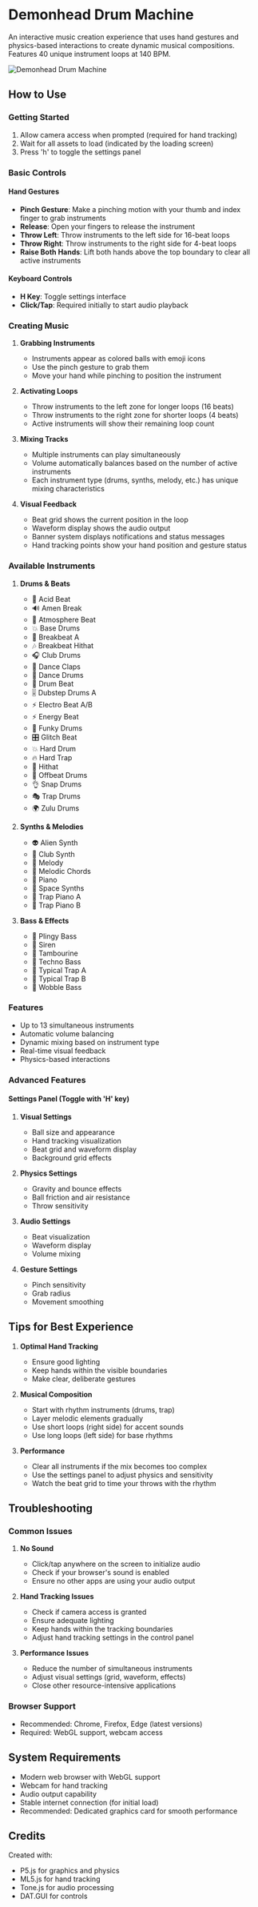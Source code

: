 # Demonhead Drum Machine

An interactive music creation experience that uses hand gestures and physics-based interactions to create dynamic musical compositions. Features 40 unique instrument loops at 140 BPM.

![Demonhead Drum Machine](assets/demon0.png)

## How to Use

### Getting Started

1. Allow camera access when prompted (required for hand tracking)
2. Wait for all assets to load (indicated by the loading screen)
3. Press 'h' to toggle the settings panel

### Basic Controls

#### Hand Gestures

- **Pinch Gesture**: Make a pinching motion with your thumb and index finger to grab instruments
- **Release**: Open your fingers to release the instrument
- **Throw Left**: Throw instruments to the left side for 16-beat loops
- **Throw Right**: Throw instruments to the right side for 4-beat loops
- **Raise Both Hands**: Lift both hands above the top boundary to clear all active instruments

#### Keyboard Controls

- **H Key**: Toggle settings interface
- **Click/Tap**: Required initially to start audio playback

### Creating Music

1. **Grabbing Instruments**

   - Instruments appear as colored balls with emoji icons
   - Use the pinch gesture to grab them
   - Move your hand while pinching to position the instrument

2. **Activating Loops**

   - Throw instruments to the left zone for longer loops (16 beats)
   - Throw instruments to the right zone for shorter loops (4 beats)
   - Active instruments will show their remaining loop count

3. **Mixing Tracks**

   - Multiple instruments can play simultaneously
   - Volume automatically balances based on the number of active instruments
   - Each instrument type (drums, synths, melody, etc.) has unique mixing characteristics

4. **Visual Feedback**
   - Beat grid shows the current position in the loop
   - Waveform display shows the audio output
   - Banner system displays notifications and status messages
   - Hand tracking points show your hand position and gesture status

### Available Instruments

1. **Drums & Beats**

   - 🥁 Acid Beat
   - 🔊 Amen Break
   - 🌌 Atmosphere Beat
   - 💥 Base Drums
   - 🎵 Breakbeat A
   - 🎶 Breakbeat Hithat
   - 🎧 Club Drums
   - 👏 Dance Claps
   - 💃 Dance Drums
   - 🥁 Drum Beat
   - 🎚 Dubstep Drums A
   - ⚡ Electro Beat A/B
   - ⚡ Energy Beat
   - 🕺 Funky Drums
   - 🎛 Glitch Beat
   - 💥 Hard Drum
   - 🔥 Hard Trap
   - 🎪 Hithat
   - 🥁 Offbeat Drums
   - 👌 Snap Drums
   - 🎭 Trap Drums
   - 🌍 Zulu Drums

2. **Synths & Melodies**

   - 👽 Alien Synth
   - 🎹 Club Synth
   - 🎵 Melody
   - 🎼 Melodic Chords
   - 🎹 Piano
   - 🚀 Space Synths
   - 🎹 Trap Piano A
   - 🎼 Trap Piano B

3. **Bass & Effects**
   - 🎸 Plingy Bass
   - 🚨 Siren
   - 🔔 Tambourine
   - 💫 Techno Bass
   - 🎪 Typical Trap A
   - 🌟 Typical Trap B
   - 🌊 Wobble Bass

### Features

- Up to 13 simultaneous instruments
- Automatic volume balancing
- Dynamic mixing based on instrument type
- Real-time visual feedback
- Physics-based interactions

### Advanced Features

#### Settings Panel (Toggle with 'H' key)

1. **Visual Settings**

   - Ball size and appearance
   - Hand tracking visualization
   - Beat grid and waveform display
   - Background grid effects

2. **Physics Settings**

   - Gravity and bounce effects
   - Ball friction and air resistance
   - Throw sensitivity

3. **Audio Settings**

   - Beat visualization
   - Waveform display
   - Volume mixing

4. **Gesture Settings**
   - Pinch sensitivity
   - Grab radius
   - Movement smoothing

## Tips for Best Experience

1. **Optimal Hand Tracking**

   - Ensure good lighting
   - Keep hands within the visible boundaries
   - Make clear, deliberate gestures

2. **Musical Composition**

   - Start with rhythm instruments (drums, trap)
   - Layer melodic elements gradually
   - Use short loops (right side) for accent sounds
   - Use long loops (left side) for base rhythms

3. **Performance**
   - Clear all instruments if the mix becomes too complex
   - Use the settings panel to adjust physics and sensitivity
   - Watch the beat grid to time your throws with the rhythm

## Troubleshooting

### Common Issues

1. **No Sound**

   - Click/tap anywhere on the screen to initialize audio
   - Check if your browser's sound is enabled
   - Ensure no other apps are using your audio output

2. **Hand Tracking Issues**

   - Check if camera access is granted
   - Ensure adequate lighting
   - Keep hands within the tracking boundaries
   - Adjust hand tracking settings in the control panel

3. **Performance Issues**
   - Reduce the number of simultaneous instruments
   - Adjust visual settings (grid, waveform, effects)
   - Close other resource-intensive applications

### Browser Support

- Recommended: Chrome, Firefox, Edge (latest versions)
- Required: WebGL support, webcam access

## System Requirements

- Modern web browser with WebGL support
- Webcam for hand tracking
- Audio output capability
- Stable internet connection (for initial load)
- Recommended: Dedicated graphics card for smooth performance

## Credits

Created with:

- P5.js for graphics and physics
- ML5.js for hand tracking
- Tone.js for audio processing
- DAT.GUI for controls
